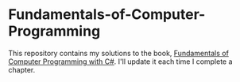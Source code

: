 # Fundamentals-of-Computer-Programming
This repository contains my solutions to the book, <a href="https://www.introprogramming.info/wp-content/uploads/2013/07/Books/CSharpEn/Fundamentals-of-Computer-Programming-with-CSharp-Nakov-eBook-v2013.pdf">Fundamentals of Computer Programming with C#</a>. I'll update it each time I complete a chapter.
